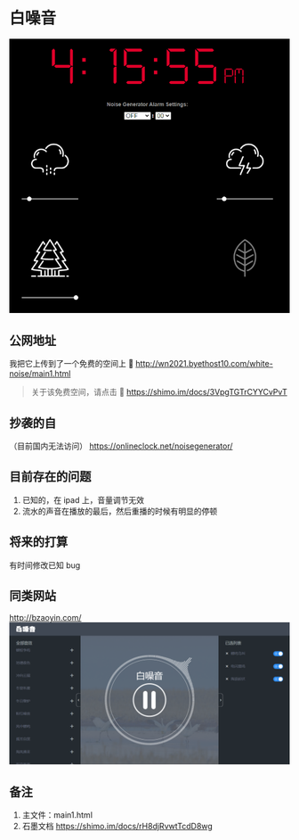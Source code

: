 

# 白噪音

![截图](./doc/截图1.png)

## 公网地址

我把它上传到了一个免费的空间上 
🔗 http://wn2021.byethost10.com/white-noise/main1.html

> 关于该免费空间，请点击 
> 🔗 https://shimo.im/docs/3VpgTGTrCYYCvPvT

## 抄袭的自
（目前国内无法访问）
https://onlineclock.net/noisegenerator/

## 目前存在的问题

1. 已知的，在 ipad 上，音量调节无效
1. 流水的声音在播放的最后，然后重播的时候有明显的停顿


## 将来的打算

有时间修改已知 bug

## 同类网站

http://bzaoyin.com/
![白噪音](./doc/bzaoyin.com.png)

## 备注

1. 主文件：main1.html
2. 石墨文档 https://shimo.im/docs/rH8djRvwtTcdD8wg

